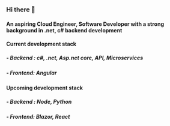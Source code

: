 ### Hi there 👋

#### An aspiring Cloud Engineer, Software Developer with a strong background in .net, c# backend development

#### Current development stack
##### - Backend : c#, .net, Asp.net core, API, Microservices
##### - Frontend: Angular

#### Upcoming development stack
##### - Backend : Node, Python
##### - Frontend: Blazor, React

<!--
**Sthe-Prom/Sthe-Prom** is a ✨ _special_ ✨ repository because its `README.md` (this file) appears on your GitHub profile.

Here's what's currently on my table:

- Working on a project that cleans research data and present aggregated data using PowerBI
- Migrating aa fully functional asp.net app to asp.net core.
-->
